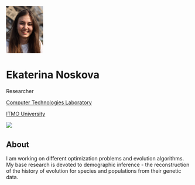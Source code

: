 
<img src="assets/enoskova.png" width="20%">

<h1 class="h4"> Ekaterina Noskova </h1>

<p>
Researcher <br>

<a class="text-dark" href="http://ctlab.ifmo.ru/en/"> Computer Technologies Laboratory </a> <br>

<a class="text-dark" href="https://en.itmo.ru/"> ITMO University </a> <br>
</p>

<a href="https://github.com/noscode">
         <img src="assets/social_icons/github.svg"
         width=10">
      </a>


## About

I am working on different optimization problems and evolution algorithms. My base research is devoted to demographic inference - the reconstruction of the history of evolution for species and populations from their genetic data.

